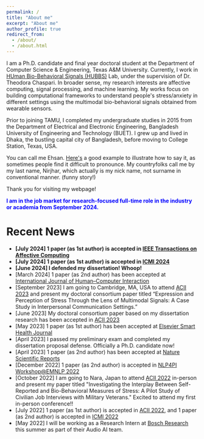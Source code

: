 ```yaml
---
permalink: /
title: "About me"
excerpt: "About me"
author_profile: true
redirect_from: 
  - /about/
  - /about.html
---
```


I am a Ph.D. candidate and final year doctoral student at the Department of Computer Science & Engineering, Texas A&M University. 
Currently, I work in [HUman Bio-Behavioral Signals (HUBBS)](https://hubbs.engr.tamu.edu/) Lab, under the supervision of Dr. Theodora Chaspari. 
In broader sense, my research interests are affective computing, signal processing, and machine learning. 
My works focus on building computational frameworks to understand people's stress/anxiety in different settings using the multimodal bio-behavioral signals obtained from wearable sensors. 


Prior to joining TAMU, I completed my undergraduate studies in 2015 from the Department of Electrical and Electronic Engineering, Bangladesh University of Engineering and Technology (BUET).
I grew up and lived in Dhaka, the bustling capital city of Bangladesh, before moving to College Station, Texas, USA.

You can call me Ehsan. [Here's](https://www.pronouncenames.com/Ehsan) a good example to illustrate how to say it, as sometimes people find it difficult to pronounce. 
My countryfolks call me by my last name, Nirjhar, which actually is my nick name, not surname in conventional manner. (funny story!)

Thank you for visiting my webpage!

<span style="color: blue">**I am in the job market for research-focused full-time role in the industry or academia from September 2024.**</span>

Recent News
======
- **[July 2024] 1 paper (as 1st author) is accepted in [IEEE Transactions on Affective Computing](https://ieeexplore.ieee.org/xpl/RecentIssue.jsp?punumber=5165369)**
- **[July 2024] 1 paper (as 1st author) is accepted in [ICMI 2024](https://icmi.acm.org/2024/)**
- **[June 2024] I defended my dissertation! Whoop!**
- [March 2024] 1 paper (as 2nd author) has been accepted at [International Journal of Human–Computer Interaction](https://www.tandfonline.com/journals/hihc20)
- [September 2023] I am going to Cambridge, MA, USA to attend [ACII 2023](https://acii-conf.net/2023/) and present my doctoral consortium paper titled “Expression and Perception of Stress Through the Lens of Multimodal Signals: A Case Study in Interpersonal Communication Settings.”
- [June 2023] My doctoral consortium paper based on my dissertation research has been accepted in [ACII 2023](https://acii-conf.net/2023/)
- [May 2023] 1 paper (as 1st author) has been accepted at [Elsevier Smart Health Journal](https://www.sciencedirect.com/science/article/pii/S2352648323000429)
- [April 2023] I passed my preliminary exam and completed my dissertation proposal defense. Officially a Ph.D. candidate now!
- [April 2023] 1 paper (as 2nd author) has been accepted at [Nature Scientific Reports](https://www.nature.com/articles/s41598-023-33132-z)
- [December 2022] 1 paper (as 2nd author) is accepted in [NLP4PI Workshop@EMNLP 2022](https://sites.google.com/view/nlp4positiveimpact)
- [October 2022] I am going to Nara, Japan to attend [ACII 2022](https://acii-conf.net/2022/) in-person and present my paper titled "Investigating the Interplay Between Self-Reported and Bio-Behavioral Measures of Stress: A Pilot Study of Civilian Job Interviews with Military Veterans." Excited to attend my first in-person conference!!
- [July 2022] 1 paper (as 1st author) is accepted in [ACII 2022](https://acii-conf.net/2022/), and 1 paper (as 2nd author) is accepted in [ICMI 2022](https://icmi.acm.org/2022/)
- [May 2022] I will be working as a Research Intern at [Bosch Research](https://www.bosch-ai.com/) this summer as part of their Audio AI team.
